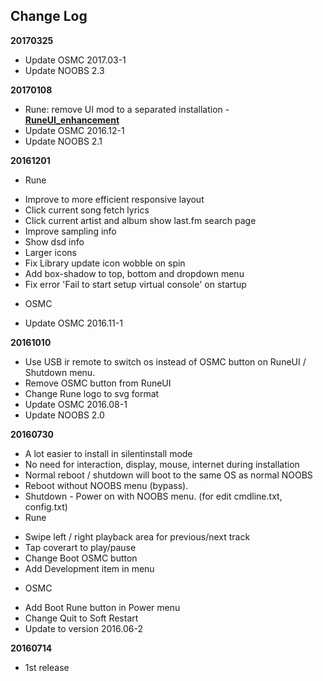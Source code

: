 Change Log
-------------------------------------------------------------------------------------------------------------------------------------
**20170325**  
- Update OSMC 2017.03-1
- Update NOOBS 2.3

**20170108**  
- Rune: remove UI mod to a separated installation - [**RuneUI_enhancement**](https://github.com/rern/RuneUI_enhancement)
- Update OSMC 2016.12-1
- Update NOOBS 2.1

**20161201**  
- Rune
 * Improve to more efficient responsive layout
 * Click current song fetch lyrics
 * Click current artist and album show last.fm search page
 * Improve sampling info
 * Show dsd info
 * Larger icons
 * Fix Library update icon wobble on spin
 * Add box-shadow to top, bottom and dropdown menu
 * Fix error 'Fail to start setup virtual console' on startup

 - OSMC
 * Update OSMC 2016.11-1

**20161010**  
- Use USB ir remote to switch os instead of OSMC button on RuneUI / Shutdown menu.
- Remove OSMC button from RuneUI
- Change Rune logo to svg format
- Update OSMC 2016.08-1
- Update NOOBS 2.0

**20160730**  
- A lot easier to install in silentinstall mode
- No need for interaction, display, mouse, internet during installation
- Normal reboot / shutdown will boot to the same OS as normal NOOBS
- Reboot without NOOBS menu (bypass).
- Shutdown - Power on with NOOBS menu. (for edit cmdline.txt, config.txt)
- Rune
 * Swipe left / right playback area for previous/next track
 * Tap coverart to play/pause
 * Change Boot OSMC button
 * Add Development item in menu

- OSMC
 * Add Boot Rune button in Power menu
 * Change Quit to Soft Restart
 * Update to version 2016.06-2

**20160714**  
- 1st release
